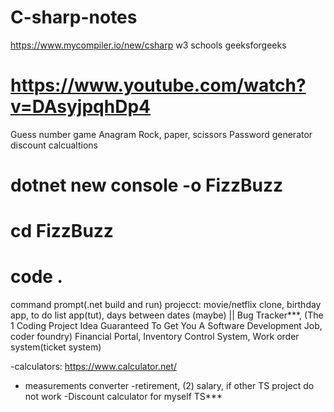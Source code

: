 # C-sharp-notes
https://www.mycompiler.io/new/csharp
w3 schools
geeksforgeeks
# https://www.youtube.com/watch?v=DAsyjpqhDp4
Guess number game
Anagram
Rock, paper, scissors
Password generator
discount calcualtions

# dotnet new console -o FizzBuzz
# cd FizzBuzz
# code .

command prompt(.net build and run)
projecct: movie/netflix clone, birthday app, to do list app(tut), days between dates (maybe) ||  Bug Tracker***, (The 1 Coding Project Idea Guaranteed To Get You A Software Development Job, coder foundry)
Financial Portal, Inventory Control System, Work order system(ticket system) 

-calculators: https://www.calculator.net/
- measurements converter
-retirement, (2) salary,  if other TS project do not work
-Discount calculator for myself TS***
 
